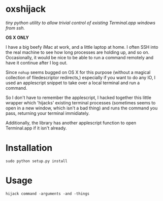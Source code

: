 oxshijack
=========

*tiny python utility to allow trivial control of existing Terminal.app windows from ssh.*

**OS X ONLY**

I have a big beefy iMac at work, and a little laptop at home. I often SSH into the real machine to see how
long processes are holding up, and so on. Occasionally, it would be nice to be able to run a command remotely and have it continue after I log out.

Since `nohup` seems bugged on OS X for this purpose (without a magical collection of filedescriptor redirects,) especially
if you want to do any IO, I used an applescript snippet to take over a local terminal and run a command.

So I don't have to remember the applescript, I hacked together this little wrapper which 'hijacks' existing terminal processes
(sometimes seems to open in a new window, which isn't a bad thing) and runs the command you pass, returning your terminal immidiately.

Additionally, the library has another applescript function to open Terminal.app if it isn't already.

Installation
============

    sudo python setup.py install

Usage
=====

    hijack command -arguments -and -things

